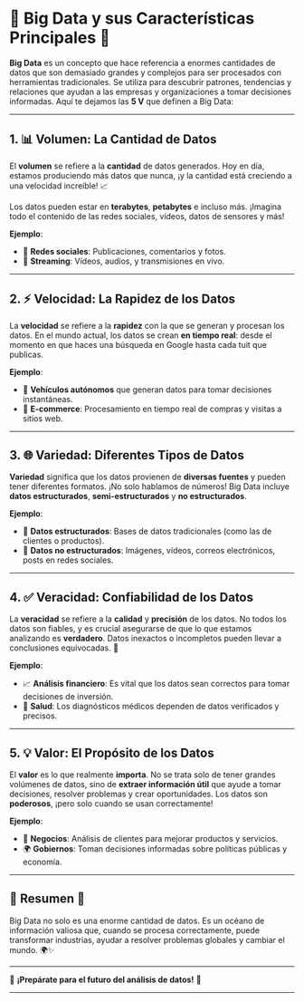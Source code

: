 # 🌟 **Big Data** y sus Características Principales 🌟

**Big Data** es un concepto que hace referencia a enormes cantidades de datos que son demasiado grandes y complejos para ser procesados con herramientas tradicionales. Se utiliza para descubrir patrones, tendencias y relaciones que ayudan a las empresas y organizaciones a tomar decisiones informadas. Aquí te dejamos las **5 V** que definen a Big Data:

---

## 1. 📊 **Volumen**: La Cantidad de Datos

El **volumen** se refiere a la **cantidad** de datos generados. Hoy en día, estamos produciendo más datos que nunca, ¡y la cantidad está creciendo a una velocidad increíble! 📈

Los datos pueden estar en **terabytes**, **petabytes** e incluso más. ¡Imagina todo el contenido de las redes sociales, vídeos, datos de sensores y más!

**Ejemplo**:  
- 💬 **Redes sociales**: Publicaciones, comentarios y fotos.
- 🎥 **Streaming**: Vídeos, audios, y transmisiones en vivo.

---

## 2. ⚡ **Velocidad**: La Rapidez de los Datos

La **velocidad** se refiere a la **rapidez** con la que se generan y procesan los datos. En el mundo actual, los datos se crean **en tiempo real**: desde el momento en que haces una búsqueda en Google hasta cada tuit que publicas.

**Ejemplo**:
- 🚗 **Vehículos autónomos** que generan datos para tomar decisiones instantáneas.
- 🛒 **E-commerce**: Procesamiento en tiempo real de compras y visitas a sitios web.

---

## 3. 🌐 **Variedad**: Diferentes Tipos de Datos

**Variedad** significa que los datos provienen de **diversas fuentes** y pueden tener diferentes formatos. ¡No solo hablamos de números! Big Data incluye **datos estructurados**, **semi-estructurados** y **no estructurados**. 

**Ejemplo**:
- 📝 **Datos estructurados**: Bases de datos tradicionales (como las de clientes o productos).
- 📸 **Datos no estructurados**: Imágenes, vídeos, correos electrónicos, posts en redes sociales.

---

## 4. ✅ **Veracidad**: Confiabilidad de los Datos

La **veracidad** se refiere a la **calidad** y **precisión** de los datos. No todos los datos son fiables, y es crucial asegurarse de que lo que estamos analizando es **verdadero**. Datos inexactos o incompletos pueden llevar a conclusiones equivocadas. 🤔

**Ejemplo**:
- 📈 **Análisis financiero**: Es vital que los datos sean correctos para tomar decisiones de inversión.
- 🏥 **Salud**: Los diagnósticos médicos dependen de datos verificados y precisos.

---

## 5. 💡 **Valor**: El Propósito de los Datos

El **valor** es lo que realmente **importa**. No se trata solo de tener grandes volúmenes de datos, sino de **extraer información útil** que ayude a tomar decisiones, resolver problemas y crear oportunidades. Los datos son **poderosos**, ¡pero solo cuando se usan correctamente!

**Ejemplo**:
- 💼 **Negocios**: Análisis de clientes para mejorar productos y servicios.
- 🌍 **Gobiernos**: Toman decisiones informadas sobre políticas públicas y economía.

---

## 🌟 **Resumen** 🌟

Big Data no solo es una enorme cantidad de datos. Es un océano de información valiosa que, cuando se procesa correctamente, puede transformar industrias, ayudar a resolver problemas globales y cambiar el mundo. 🌍✨

---

🚀 **¡Prepárate para el futuro del análisis de datos!** 🚀

---
